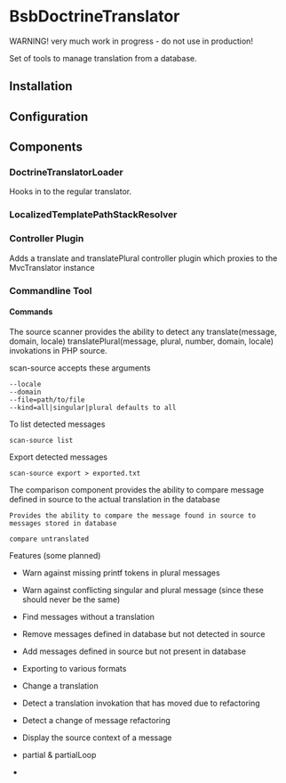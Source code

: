 BsbDoctrineTranslator
=====================

WARNING! very much work in progress - do not use in production!

Set of tools to manage translation from a database.

## Installation

## Configuration

## Components

### DoctrineTranslatorLoader

Hooks in to the regular translator.

### LocalizedTemplatePathStackResolver

### Controller Plugin

Adds a translate and translatePlural controller plugin which proxies to the MvcTranslator instance

### Commandline Tool

#### Commands

The source scanner provides the ability to detect any translate(message, domain, locale) translatePlural(message, plural, number, domain, locale) invokations in PHP source.

scan-source accepts these arguments

	--locale 
	--domain 
	--file=path/to/file
	--kind=all|singular|plural defaults to all

To list detected messages
	
	scan-source list 

Export detected messages

	scan-source export > exported.txt
	
The comparison component provides the ability to compare message defined in source to the actual translation in the database

	Provides the ability to compare the message found in source to messages stored in database
	  
	compare untranslated
	
	
Features (some planned)

- Warn against missing printf tokens in plural messages
- Warn against conflicting singular and plural message (since these should never be the same)
- Find messages without a translation
- Remove messages defined in database but not detected in source
- Add messages defined in source but not present in database
- Exporting to various formats
- Change a translation
- Detect a translation invokation that has moved due to refactoring
- Detect a change of message refactoring
- Display the source context of a message

- partial & partialLoop
- 